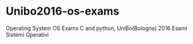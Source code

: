 # Unibo2016-os-exams
Operating System OS Exams C and python, UniBo(Bologna) 2016 Esami Sistemi Operativi 
